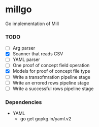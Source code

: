 # millgo
Go implementation of Mill

### TODO
 - [ ] Arg parser
 - [x] Scanner that reads CSV
 - [ ] YAML parser
 - [ ] One proof of concept field operation
 - [x] Models for proof of concept file type
 - [ ] Write a transofmration pipeline stage
 - [ ] Write an errored rows pipeline stage
 - [ ] Write a successful rows pipeline stage

### Dependencies
 - YAML
   - go get gopkg.in/yaml.v2
